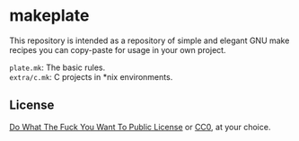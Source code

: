 makeplate
=========

This repository is intended as a repository of simple and elegant GNU make recipes you can copy-paste for usage in your own project.

`plate.mk`: The basic rules.  
`extra/c.mk`: C projects in *nix environments.

License
-------
[Do What The Fuck You Want To Public License](http://www.wtfpl.net/txt/copying/) or [CC0](https://creativecommons.org/publicdomain/zero/1.0/), at your choice.
